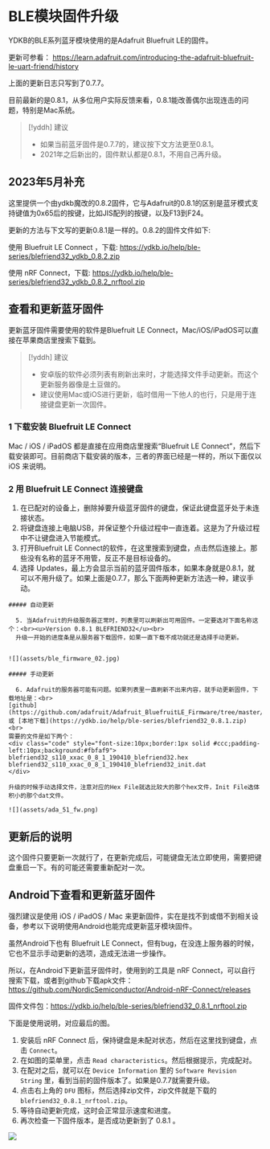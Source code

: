 # BLE模块固件升级
YDKB的BLE系列蓝牙模块使用的是Adafruit Bluefruit LE的固件。

更新可参看： https://learn.adafruit.com/introducing-the-adafruit-bluefruit-le-uart-friend/history

上面的更新日志只写到了0.7.7。

目前最新的是0.8.1，从多位用户实际反馈来看，0.8.1能改善偶尔出现连击的问题，特别是Mac系统。

> [!yddh] 建议
> - 如果当前蓝牙固件是0.7.7的，建议按下文方法更至0.8.1。
> - 2021年之后新出的，固件默认都是0.8.1，不用自己再升级。

## 2023年5月补充

这里提供一个由ydkb魔改的0.8.2固件，它与Adafruit的0.8.1的区别是蓝牙模式支持键值为0x65后的按键，比如JIS配列的按键，以及F13到F24。 

更新的方法与下文写的更新0.8.1是一样的。0.8.2的固件文件如下:

使用 Bluefruit LE Connect ，下载: https://ydkb.io/help/ble-series/blefriend32_ydkb_0.8.2.zip

使用 nRF Connect，下载: https://ydkb.io/help/ble-series/blefriend32_ydkb_0.8.2_nrftool.zip


## 查看和更新蓝牙固件

更新蓝牙固件需要使用的软件是Bluefruit LE Connect，Mac/iOS/iPadOS可以直接在苹果商店里搜索下载到。

> [!yddh] 建议
> - 安卓版的软件必须列表有刷新出来时，才能选择文件手动更新。而这个更新服务器像是土豆做的。
> - 建议使用Mac或iOS进行更新，临时借用一下他人的也行，只是用于连接键盘更新一次固件。


### 1 下载安装 Bluefruit LE Connect

Mac / iOS / iPadOS 都是直接在应用商店里搜索“Bluefruit LE Connect”，然后下载安装即可。目前商店下载安装的版本，三者的界面已经是一样的，所以下面仅以 iOS 来说明。

### 2 用 Bluefruit LE Connect 连接键盘

  1. 在已配对的设备上，删除掉要升级蓝牙固件的键盘，保证此键盘蓝牙处于未连接状态。
  2. 将键盘连接上电脑USB，并保证整个升级过程中一直连着。这是为了升级过程中不让键盘进入节能模式。
  3. 打开Bluefruit LE Connect的软件，在这里搜索到键盘，点击然后连接上。那些没有名称的蓝牙不用管，反正不是目标设备的。
  4. 选择 Updates，最上方会显示当前的蓝牙固件版本，如果本身就是0.8.1，就可以不用升级了。如果上面是0.7.7，那么下面两种更新方法选一种，建议手动。

```ad-yddcol0
##### 自动更新

  5. 当Adafruit的升级服务器正常时，列表里可以刷新出可用固件。一定要选对下面名称这个：<br><u>Version 0.8.1 BLEFRIEND32</u><br>
  升级一开始的进度条是从服务器下载固件，如果一直下载不成功就还是选择手动更新。


![](assets/ble_firmware_02.jpg)
```

```ad-yddcol1
##### 手动更新

  6. Adafruit的服务器可能有问题。如果列表里一直刷新不出来内容，就手动更新固件，下载地址是：<br>
[github](https://github.com/adafruit/Adafruit_BluefruitLE_Firmware/tree/master/0.8.1/blefriend32) 或 [本地下载](https://ydkb.io/help/ble-series/blefriend32_0.8.1.zip)
<br>
需要的文件是如下两个：
<div class="code" style="font-size:10px;border:1px solid #ccc;padding-left:10px;background:#fbfaf9">
blefriend32_s110_xxac_0_8_1_190410_blefriend32.hex
blefriend32_s110_xxac_0_8_1_190410_blefriend32_init.dat
</div>

升级的时候手动选择文件，注意对应的Hex File就选比较大的那个hex文件，Init File选体积小的那个dat文件。

![](assets/ada_51_fw.png)
```

## 更新后的说明

这个固件只要更新一次就行了，在更新完成后，可能键盘无法立即使用，需要把键盘重启一下。有的可能还需要重新配对一次。


## Android下查看和更新蓝牙固件

强烈建议是使用 iOS / iPadOS / Mac 来更新固件，实在是找不到或借不到相关设备，参考以下说明使用Android也能完成更新蓝牙模块固件。

虽然Android下也有 Bluefruit LE Connect，但有bug，在没连上服务器的时候，它也不显示手动更新的选项，造成无法进一步操作。

所以，在Android下更新蓝牙固件时，使用到的工具是 nRF Connect，可以自行搜索下载，或者到github下载apk文件：https://github.com/NordicSemiconductor/Android-nRF-Connect/releases

固件文件包：https://ydkb.io/help/ble-series/blefriend32_0.8.1_nrftool.zip

下面是使用说明，对应最后的图。
  1. 安装后 nRF Connect 后，保持键盘是未配对状态，然后在这里找到键盘，点击 `Connect`。
  2. 在如图的菜单里，点击 `Read characteristics`。然后根据提示，完成配对。
  3. 在配对之后，就可以在 `Device Information` 里的 `Software Revision String` 里，看到当前的固件版本了。如果是0.7.7就需要升级。
  4. 点击右上角的 `DFU` 图标，然后选择zip文件，zip文件就是下载的 `blefriend32_0.8.1_nrftool.zip`。
  5. 等待自动更新完成，这时会正常显示速度和进度。
  6. 再次检查一下固件版本，是否成功更新到了 0.8.1 。

![](assets/ble_firmware_android.jpg)
